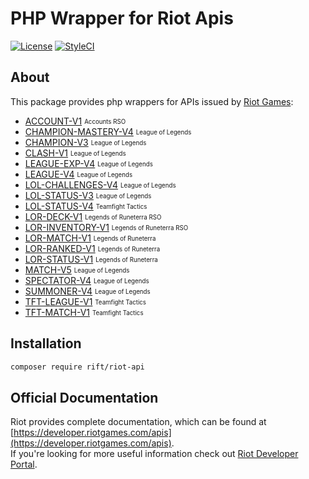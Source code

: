 # PHP Wrapper for Riot Apis

[![License](https://img.shields.io/packagist/l/rift/riot-api?color=blue)](./LICENSE.md)
[![StyleCI](https://github.styleci.io/repos/540948663/shield?style=flat&branch=main)](https://github.styleci.io/repos/540948663?branch=main)

## About
This package provides php wrappers for APIs issued by [Riot Games](https://www.riotgames.com/):  
- [ACCOUNT-V1](https://developer.riotgames.com/apis#account-v1) <sub><sup>Accounts RSO</sup></sub>
- [CHAMPION-MASTERY-V4](https://developer.riotgames.com/apis#champion-mastery-v4) <sub><sup>League of Legends</sup></sub>
- [CHAMPION-V3](https://developer.riotgames.com/apis#champion-v3) <sub><sup>League of Legends</sup></sub>
- [CLASH-V1](https://developer.riotgames.com/apis#clash-v1) <sub><sup>League of Legends</sup></sub>
- [LEAGUE-EXP-V4](https://developer.riotgames.com/apis#league-exp-v4) <sub><sup>League of Legends</sup></sub>
- [LEAGUE-V4](https://developer.riotgames.com/apis#league-v4) <sub><sup>League of Legends</sup></sub>
- [LOL-CHALLENGES-V4](https://developer.riotgames.com/apis#lol-challenges-v1) <sub><sup>League of Legends</sup></sub>
- [LOL-STATUS-V3](https://developer.riotgames.com/apis#lol-status-v3) <sub><sup>League of Legends</sup></sub>
- [LOL-STATUS-V4](https://developer.riotgames.com/apis#lol-status-v4) <sub><sup>Teamfight Tactics</sup></sub>
- [LOR-DECK-V1](https://developer.riotgames.com/apis#lor-deck-v1) <sub><sup>Legends of Runeterra RSO</sup></sub>
- [LOR-INVENTORY-V1](https://developer.riotgames.com/apis#lor-inventory-v1) <sub><sup>Legends of Runeterra RSO</sup></sub>
- [LOR-MATCH-V1](https://developer.riotgames.com/apis#lor-match-v1) <sub><sup>Legends of Runeterra</sup></sub>
- [LOR-RANKED-V1](https://developer.riotgames.com/apis#lor-ranked-v1) <sub><sup>Legends of Runeterra</sup></sub>
- [LOR-STATUS-V1](https://developer.riotgames.com/apis#lor-status-v1) <sub><sup>Legends of Runeterra</sup></sub>
- [MATCH-V5](https://developer.riotgames.com/apis#match-v5) <sub><sup>League of Legends</sup></sub>
- [SPECTATOR-V4](https://developer.riotgames.com/apis#spectator-v4) <sub><sup>League of Legends</sup></sub>
- [SUMMONER-V4](https://developer.riotgames.com/apis#summoner-v4) <sub><sup>League of Legends</sup></sub>
- [TFT-LEAGUE-V1](https://developer.riotgames.com/apis#tft-league-v1) <sub><sup>Teamfight Tactics</sup></sub>
- [TFT-MATCH-V1](https://developer.riotgames.com/apis#tft-match-v1) <sub><sup>Teamfight Tactics</sup></sub>

## Installation

```bash
composer require rift/riot-api
```

## Official Documentation

Riot provides complete documentation, which can be found at [https://developer.riotgames.com/apis](https://developer.riotgames.com/apis).  
If you're looking for more useful information check out [Riot Developer Portal](https://developer.riotgames.com/docs/portal).
